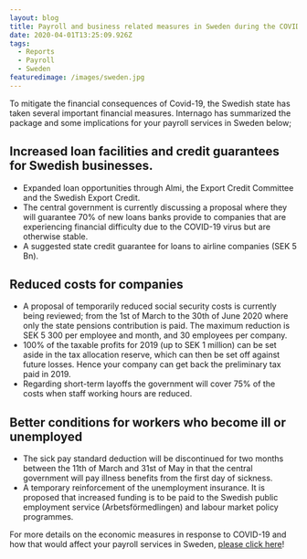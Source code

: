 ```yaml
---
layout: blog
title: Payroll and business related measures in Sweden during the COVID-19 crisis
date: 2020-04-01T13:25:09.926Z
tags:
  - Reports
  - Payroll
  - Sweden
featuredimage: /images/sweden.jpg
---
```

To mitigate the financial consequences of Covid-19, the Swedish state has taken several important financial measures. Internago has summarized the package and some implications for your payroll services in Sweden below;


## Increased loan facilities and credit guarantees for Swedish businesses.
* Expanded loan opportunities through Almi, the Export Credit Committee and the Swedish Export Credit. 
* The central government is currently discussing a proposal where they will guarantee 70% of new loans banks provide to companies that are experiencing financial difficulty due to the COVID-19 virus but are otherwise stable. 
* A suggested state credit guarantee for loans to airline companies (SEK 5 Bn). 


## Reduced costs for companies 
* A proposal of temporarily reduced social security costs is currently being reviewed; from the 1st of March to the 30th of June 2020 where only the state pensions contribution is paid. The maximum reduction is SEK 5 300 per employee and month, and 30 employees per company.
* 100% of the taxable profits for 2019 (up to SEK 1 million) can be set aside in the tax allocation reserve, which can then be set off against future losses. Hence your company can get back the preliminary tax paid in 2019.
* Regarding short-term layoffs the government will cover 75% of the costs when staff working hours are reduced. 
 

## Better conditions for workers who become ill or unemployed
* The sick pay standard deduction will be discontinued for two months between the 11th of March and 31st of May in that the central government will pay illness benefits from the first day of sickness. 
* A temporary reinforcement of the unemployment insurance. It is proposed that increased funding is to be paid to the Swedish public employment service (Arbetsförmedlingen) and labour market policy programmes.  

For more details on the economic measures in response to COVID-19 and how that would affect your payroll services in Sweden, [please click here](https://www.government.se/articles/2020/03/economic-measures-in-response-to-covid-19/)! 